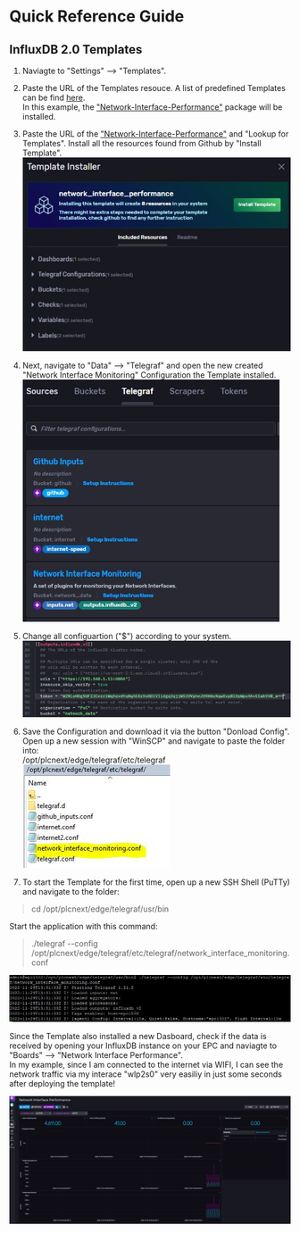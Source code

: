# Quick Reference Guide<br>

## InfluxDB 2.0 Templates

1. Naviagte to "Settings" --> "Templates".
2. Paste the URL of the Templates resouce. A list of predefined Templates can be find [here](https://github.com/influxdata/community-templates/).<BR>
In this example, the ["Network-Interface-Performance"](https://github.com/influxdata/community-templates/tree/master/network_interface_performance) package will be installed.<br>
3. Paste the URL of the ["Network-Interface-Performance"](https://github.com/influxdata/community-templates/tree/master/network_interface_performance) and "Lookup for Templates". Install all the resources found from Github by "Install Template". <br>
![Template_Install](../../images/Templates1.JPG) <br>
4. Next, navigate to "Data" --> "Telegraf" and open the new created "Network Interface Monitoring" Configuration the Template installed. <br>
![Template_Install2](../../images/Templates2.JPG) <br>
5. Change all configuartion ("$") according to your system. <br>
![Template_Install3](../../images/Templates3.JPG) <br>
6. Save the Configuration and download it via the button "Donload Config". <br>
Open up a new session with "WinSCP" and navigate to paste the folder into: <br> /opt/plcnext/edge/telegraf/etc/telegraf <br>
![Template_Install4](../../images/Templates4.JPG) <br>

7. To start the Template for the first time, open up a new SSH Shell (PuTTy) and navigate to the folder: <br>

> cd /opt/plcnext/edge/telegraf/usr/bin <br>

Start the application with this command: <br>
> ./telegraf --config /opt/plcnext/edge/telegraf/etc/telegraf/network_interface_monitoring.conf <br>

![Template_Install5](../../images/Templates5.JPG) <br>

Since the Template also installed a new Dasboard, check if the data is received by opening your InfluxDB instance on your EPC and naviagte to "Boards" --> "Network Interface Performance". <br>
In my example, since I am connected to the internet via WIFI, I can see the network traffic via my interace "wlp2s0" very easiliy in just some seconds after deploying the template! <br>

![Template_Install6](../../images/Templates6.JPG) <br>